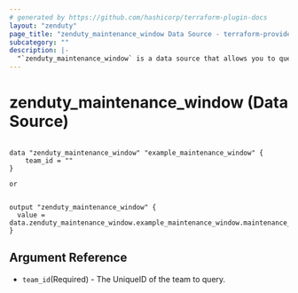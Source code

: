 ```yaml
---
# generated by https://github.com/hashicorp/terraform-plugin-docs
layout: "zenduty"
page_title: "zenduty_maintenance_window Data Source - terraform-provider-zenduty"
subcategory: ""
description: |- 
  "`zenduty_maintenance_window` is a data source that allows you to query Zenduty maintenance windows." 
---
```


# zenduty_maintenance_window (Data Source)

```hcl 

data "zenduty_maintenance_window" "example_maintenance_window" {
    team_id = ""
}

```

`or`


```hcl

output "zenduty_maintenance_window" { 
  value = data.zenduty_maintenance_window.example_maintenance_window.maintenance_windows
}

```



## Argument Reference
* `team_id`(Required) - The UniqueID of the team to query.





